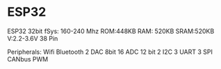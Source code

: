 # ESP32
ESP32
 32bit  fSys: 160-240 Mhz
 ROM:448KB  RAM: 520KB  SRAM:520KB
 V:2.2-3.6V
 38 Pin

 Peripherals:
 Wifi 
 Bluetooth
 2 DAC 8bit
 16 ADC 12 bit
 2 I2C
 3 UART
 3 SPI
 CANbus
 PWM  

 
   


